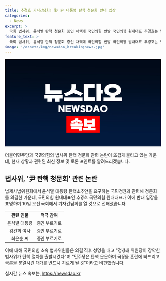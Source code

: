 ```yaml
---
title: 추경호 기자간담회! 野 尹 대통령 탄핵 청문회 반대 입장
categories:
  - News
excerpt: >
  국회 법사위, 윤석열 탄핵 청문회 증인 채택에 국민의힘 반발 국민의힘 원내대표 추경호는 법사위가 윤석열 대통령 탄핵 청문회를 의결한 것에 반대 입장을 표명할 예정이라고 전했다. 이에 국민의힘 소속 법사위원들은 정청래 위원장을 비판하며 탄핵 열차를 출발시킨 것이라고 지적했다. 관련하여 추 원내대표는 오늘 국회에서 현안 관련 기자간담회를 연다고 밝혔다.
feature_text: >
  국회 법사위, 윤석열 탄핵 청문회 증인 채택에 국민의힘 반발 국민의힘 원내대표 추경호는 법사위가 윤석열 대통령 탄핵 청문회를 의결한 것에 반대 입장을 표명할 예정이라고 전했다. 이에 국민의힘 소속 법사위원들은 정청래 위원장을 비판하며 탄핵 열차를 출발시킨 것이라고 지적했다. 관련하여 추 원내대표는 오늘 국회에서 현안 관련 기자간담회를 연다고 밝혔다.
image: '/assets/img/newsdao_breakingnews.jpg'
---
```


<p><img src="/assets/img/newsdao_breakingnews.jpg" alt="pcversion 속보" /></p>

<p>더불어민주당과 국민의힘의 법사위 탄핵 청문회 관련 논란이 뜨겁게 불타고 있는 가운데, 현재 상황과 관련된 최신 정보 및 토론 포인트를 알려드리겠습니다. </p>

<h2 data-ke-size="size26">법사위, '尹 탄핵 청문회' 관련 논란</h2>

<p data-ke-size="size16">법제사법위원회에서 윤석열 대통령 탄핵소추안을 요구하는 국민청원과 관련해 청문회를 의결한 가운데, 국민의힘 원내대표인 추경호 국민의힘 원내대표가 이에 반대 입장을 표명하며 10일 오전 국회에서 기자간담회를 열 것으로 전해졌습니다.</p>

<table>
  <tr>
    <td style="text-align: center; height: 17px;"><b>관련 인물</b></td>
    <td style="text-align: center; height: 17px;"><b>적극 참여</b></td>
  </tr>
  <tr>
    <td style="text-align: center; height: 17px;">윤석열 대통령</td>
    <td style="text-align: center; height: 17px;">증인 부르기로</td>
  </tr>
  <tr>
    <td style="text-align: center; height: 17px;">김건희 여사</td>
    <td style="text-align: center; height: 17px;">증인 부르기로</td>
  </tr>
  <tr>
    <td style="text-align: center; height: 17px;">최은순 씨</td>
    <td style="text-align: center; height: 17px;">증인 부르기로</td>
  </tr>
</table>

<p data-ke-size="size16">이에 대해 국민의힘 소속 법사위원들은 의결 직후 성명을 내고 "정청래 위원장이 장악한 법사위가 탄핵 열차를 출발시켰다"며 "민주당은 탄핵 운운하며 국정을 혼란에 빠뜨리고 국론을 분열시킨 대가를 반드시 치르게 될 것"이라고 비판했습니다.</p>
실시간 뉴스 속보는, <a href="https://newsdao.kr" rel="dofollow">https://newsdao.kr</a>


